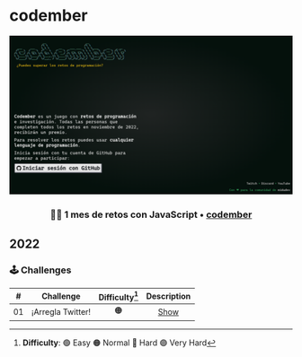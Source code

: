 # codember

<p align="center"> 
  <img src='./images/codember.png'/>
</p>

<h3 align="center">👨‍💻 1 mes de retos con JavaScript • <a href="https://codember.dev">codember</a></h3>

## 2022

### 🕹️ Challenges

|  #  |                             Challenge                             | Difficulty[^1] |                Description                 |
| :-: | :---------------------------------------------------------------: | :------------: | :----------------------------------------: |
| 01  |                         ¡Arregla Twitter!                         |       🟠       | [Show](./challenge01/challenge01.md)       |

[^1]: **Difficulty**: 🟢 Easy 🟠 Normal 🔴 Hard 🟣 Very Hard